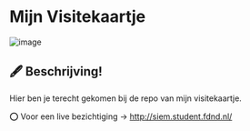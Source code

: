 
# Mijn Visitekaartje

![image](https://user-images.githubusercontent.com/64197688/200827083-c6c98491-b3db-4a97-92b2-efc18d78286e.png)


## 🖋️ Beschrijving!

Hier ben je terecht gekomen bij de repo van mijn visitekaartje.

:o: Voor een live bezichtiging ->
http://siem.student.fdnd.nl/

